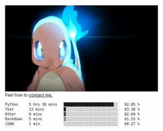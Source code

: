 [gif]: https://raw.githubusercontent.com/uysalserkan/uysalserkan/master/charmander-2.gif

![gif]
Feel free to [contact me.](mailto:uysalserkan08@gmail.com)
<!--
<div align="center">
<p>Profile Visitor Counter</p>
<img src="https://profile-counter.glitch.me/uysalserkan/count.svg" alt="hit counter" align="center">
</div>
-->
<!--START_SECTION:waka-->
```text
Python     5 hrs 38 mins   ███████████████████████░░   92.05 % 
Text       12 mins         █░░░░░░░░░░░░░░░░░░░░░░░░   03.38 % 
Other      9 mins          ▓░░░░░░░░░░░░░░░░░░░░░░░░   02.69 % 
Markdown   5 mins          ▒░░░░░░░░░░░░░░░░░░░░░░░░   01.53 % 
JSON       1 min           ░░░░░░░░░░░░░░░░░░░░░░░░░   00.27 % 
```
<!--END_SECTION:waka-->

